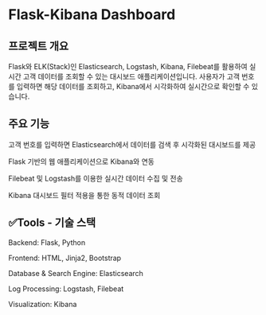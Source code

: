 # Flask-Kibana Dashboard

## 프로젝트 개요

Flask와 ELK(Stack)인 Elasticsearch, Logstash, Kibana, Filebeat를 활용하여 실시간 고객 데이터를 조회할 수 있는 대시보드 애플리케이션입니다. 사용자가 고객 번호를 입력하면 해당 데이터를 조회하고, Kibana에서 시각화하여 실시간으로 확인할 수 있습니다.

## 주요 기능

고객 번호를 입력하면 Elasticsearch에서 데이터를 검색 후 시각화된 대시보드를 제공

Flask 기반의 웹 애플리케이션으로 Kibana와 연동

Filebeat 및 Logstash를 이용한 실시간 데이터 수집 및 전송

Kibana 대시보드 필터 적용을 통한 동적 데이터 조회

## ✅Tools - 기술 스택

Backend: Flask, Python

Frontend: HTML, Jinja2, Bootstrap

Database & Search Engine: Elasticsearch

Log Processing: Logstash, Filebeat

Visualization: Kibana
